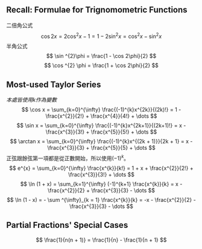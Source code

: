 ## Recall: Formulae for Trignomometric Functions
二倍角公式
$$
\cos 2x = 2 \cos ^{2} x - 1 = 1 - 2 \sin ^{2} x = \cos ^{2}x - \sin ^{2} x
$$
半角公式
$$
\sin ^{2}\phi = \frac{1 - \cos 2\phi}{2}
$$
$$
\cos ^{2} \phi = \frac{1 + \cos 2\phi}{2}
$$
## Most-used Taylor Series
*本處皆使用*$k$*作為變數*
$$
\cos x = \sum_{k=0}^{\infty} \frac{(-1)^{k}x^{2k}}{(2k)!} = 1 - \frac{x^{2}}{2!} + \frac{x^{4}}{4!} + \dots
$$
$$
\sin x = \sum_{k=0}^{\infty} \frac{(-1)^{k}x^{2k+1}}{(2k+1)!} = x - \frac{x^{3}}{3!} + \frac{x^{5}}{5!} + \dots
$$
$$
\arctan x = \sum_{k=0}^{\infty} \frac{(-1)^{k}x^{(2k + 1)}}{2k + 1} = x - \frac{x^{3}}{3} + \frac{x^{5}}{5} + \dots
$$
正弦跟餘弦第一項都是從正數開始，所以使用$(-1)^{k}$。
$$
e^{x} = \sum_{k=0}^{\infty} \frac{x^{k}}{k!} = 1 + x + \frac{x^{2}}{2!} + \frac{x^{3}}{3!} + \dots
$$
$$
\ln (1 + x) = \sum_{k=1}^{\infty} (-1)^{k+1} \frac{x^{k}}{k} =  x - \frac{x^{2}}{2} + \frac{x^{3}}{3} - \dots
$$
$$
\ln (1 - x) = - \sum ^{\infty}_{k = 1} \frac{x^{k}}{k} = -x - \frac{x^{2}}{2} - \frac{x^{3}}{3} - \dots
$$
## Partial Fractions' Special Cases
$$
\frac{1}{n(n + 1)} = \frac{1}{n} - \frac{1}{n + 1}
$$
